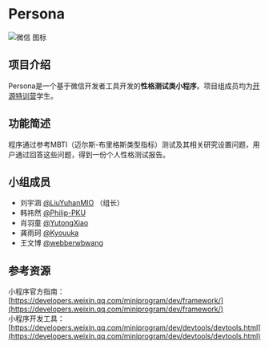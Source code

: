 # Persona

![微信 图标](https://open.weixin.qq.com/zh_CN/htmledition/res/assets/res-design-download/icon64_wx_logo.png)

## 项目介绍  

Persona是一个基于微信开发者工具开发的**性格测试类小程序**。项目组成员均为[开源特训营](https://www.bagevent.com/event/6742706)学生。

## 功能简述

程序通过参考MBTI（迈尔斯-布里格斯类型指标）测试及其相关研究设置问题，用户通过回答这些问题，得到一份个人性格测试报告。

## 小组成员

- 刘宇涵 [@LiuYuhanMIO](https://github.com/LiuYuhanMIO) （组长）
- 韩祎然 [@Philip-PKU](https://github.com/Philip-PKU)
- 肖羽童 [@YutongXiao](https://github.com/YutongXiao)
- 龚雨珂 [@Kyouuka](https://github.com/Kyouuka)
- 王文博 [@webberwbwang](https://github.com/webberwbwang)


## 参考资源
小程序官方指南：[https://developers.weixin.qq.com/miniprogram/dev/framework/](https://developers.weixin.qq.com/miniprogram/dev/framework/)  
小程序开发工具：[https://developers.weixin.qq.com/miniprogram/dev/devtools/devtools.html](https://developers.weixin.qq.com/miniprogram/dev/devtools/devtools.html)
